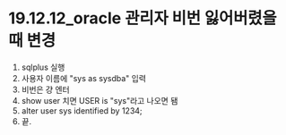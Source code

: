 # 19.12.12_oracle 관리자 비번 잃어버렸을 때 변경

1. sqlplus 실행
2. 사용자 이름에 "sys as sysdba" 입력
3. 비번은 걍 엔터
4. show user 치면 USER is "sys"라고 나오면 됌
5. alter user sys identified by 1234;
6. 끝.